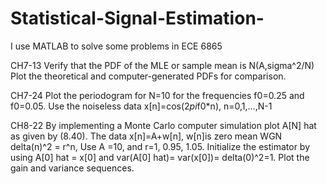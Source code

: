 # Statistical-Signal-Estimation-
I use MATLAB to solve some problems in ECE 6865

CH7-13
Verify that the PDF of the MLE or sample mean is N(A,sigma^2/N)
Plot the theoretical and computer-generated PDFs for comparison.

CH7-24
Plot the periodogram for N=10 for the frequencies f0=0.25 and f0=0.05.
Use the noiseless data x[n]=cos(2*pi*f0*n), n=0,1,...,N-1

CH8-22 
By implementing a Monte Carlo computer simulation plot A[N] hat as given by (8.40). The data x[n]=A+w[n], w[n]is zero mean WGN delta(n)^2 = r^n, Use A =10, and r=1, 0.95, 1.05. Initialize the estimator by using A[0] hat = x[0] and var(A[0] hat)= var(x[0])= delta(0)^2=1.
Plot the gain and variance sequences.
